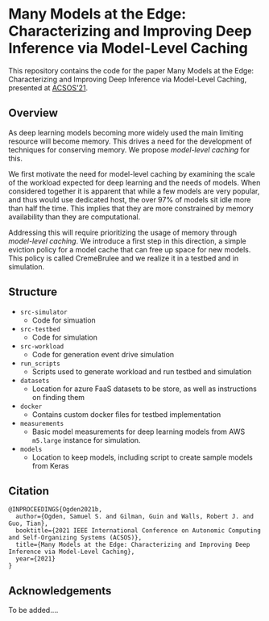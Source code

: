 # Many Models at the Edge: Characterizing and Improving Deep Inference via Model-Level Caching


This repository contains the code for the paper Many Models at the Edge: Characterizing and Improving Deep Inference via Model-Level Caching, presented at [ACSOS'21](https://conf.researchr.org/home/acsos-2021).

## Overview

As deep learning models becoming more widely used the main limiting resource will become memory.
This drives a need for the development of techniques for conserving memory.
We propose _model-level caching_ for this.

We first motivate the need for model-level caching by examining the scale of the workload expected for deep learning and the needs of models.
When considered together it is apparent that while a few models are very popular, and thus would use dedicated host, the over 97% of models sit idle more than half the time.
This implies that they are more constrained by memory availability than they are computational.

Addressing this will require prioritizing the usage of memory through _model-level caching_.
We introduce a first step in this direction, a simple eviction policy for a model cache that can free up space for new models.
This policy is called CremeBrulee and we realize it in a testbed and in simulation.


## Structure


- `src-simulator`
  - Code for simuation
- `src-testbed`
  - Code for simulation
- `src-workload`
  - Code for generation event drive simulation
- `run_scripts`
  - Scripts used to generate workload and run testbed and simulation
- `datasets`
  - Location for azure FaaS datasets to be store, as well as instructions on finding them
- `docker`
  - Contains custom docker files for testbed implementation
- `measurements`
  - Basic model measurements for deep learning models from AWS `m5.large` instance for simulation.
- `models`
  - Location to keep models, including script to create sample models from Keras


## Citation

```
@INPROCEEDINGS{Ogden2021b,
  author={Ogden, Samuel S. and Gilman, Guin and Walls, Robert J. and Guo, Tian},
  booktitle={2021 IEEE International Conference on Autonomic Computing and Self-Organizing Systems (ACSOS)}, 
  title={Many Models at the Edge: Characterizing and Improving Deep Inference via Model-Level Caching}, 
  year={2021}
}
```

## Acknowledgements

To be added....
